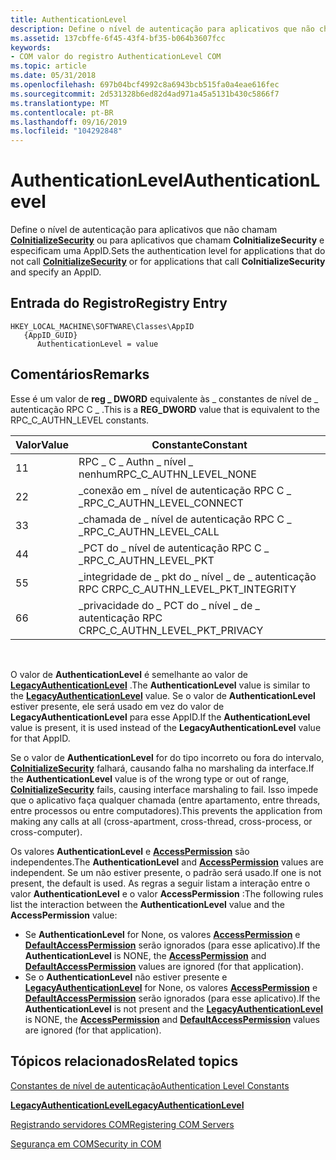 ```yaml
---
title: AuthenticationLevel
description: Define o nível de autenticação para aplicativos que não chamam CoInitializeSecurity ou para aplicativos que chamam CoInitializeSecurity e especificam uma AppID.
ms.assetid: 137cbffe-6f45-43f4-bf35-b064b3607fcc
keywords:
- COM valor do registro AuthenticationLevel COM
ms.topic: article
ms.date: 05/31/2018
ms.openlocfilehash: 697b04bcf4992c8a6943bcb515fa0a4eae616fec
ms.sourcegitcommit: 2d531328b6ed82d4ad971a45a5131b430c5866f7
ms.translationtype: MT
ms.contentlocale: pt-BR
ms.lasthandoff: 09/16/2019
ms.locfileid: "104292848"
---
```

# <a name="authenticationlevel"></a><span data-ttu-id="cb2e7-104">AuthenticationLevel</span><span class="sxs-lookup"><span data-stu-id="cb2e7-104">AuthenticationLevel</span></span>

<span data-ttu-id="cb2e7-105">Define o nível de autenticação para aplicativos que não chamam [**CoInitializeSecurity**](/windows/desktop/api/combaseapi/nf-combaseapi-coinitializesecurity) ou para aplicativos que chamam **CoInitializeSecurity** e especificam uma AppID.</span><span class="sxs-lookup"><span data-stu-id="cb2e7-105">Sets the authentication level for applications that do not call [**CoInitializeSecurity**](/windows/desktop/api/combaseapi/nf-combaseapi-coinitializesecurity) or for applications that call **CoInitializeSecurity** and specify an AppID.</span></span>

## <a name="registry-entry"></a><span data-ttu-id="cb2e7-106">Entrada do Registro</span><span class="sxs-lookup"><span data-stu-id="cb2e7-106">Registry Entry</span></span>

```
HKEY_LOCAL_MACHINE\SOFTWARE\Classes\AppID
   {AppID_GUID}
      AuthenticationLevel = value
```

## <a name="remarks"></a><span data-ttu-id="cb2e7-107">Comentários</span><span class="sxs-lookup"><span data-stu-id="cb2e7-107">Remarks</span></span>

<span data-ttu-id="cb2e7-108">Esse é um valor de **reg \_ DWORD** equivalente às \_ constantes de nível de \_ autenticação RPC C \_ .</span><span class="sxs-lookup"><span data-stu-id="cb2e7-108">This is a **REG\_DWORD** value that is equivalent to the RPC\_C\_AUTHN\_LEVEL constants.</span></span>



| <span data-ttu-id="cb2e7-109">Valor</span><span class="sxs-lookup"><span data-stu-id="cb2e7-109">Value</span></span> | <span data-ttu-id="cb2e7-110">Constante</span><span class="sxs-lookup"><span data-stu-id="cb2e7-110">Constant</span></span>                             |
|-------|--------------------------------------|
| <span data-ttu-id="cb2e7-111">1</span><span class="sxs-lookup"><span data-stu-id="cb2e7-111">1</span></span>     | <span data-ttu-id="cb2e7-112">RPC \_ C \_ Authn \_ nível \_ nenhum</span><span class="sxs-lookup"><span data-stu-id="cb2e7-112">RPC\_C\_AUTHN\_LEVEL\_NONE</span></span>           |
| <span data-ttu-id="cb2e7-113">2</span><span class="sxs-lookup"><span data-stu-id="cb2e7-113">2</span></span>     | <span data-ttu-id="cb2e7-114">\_conexão em \_ nível de autenticação RPC C \_ \_</span><span class="sxs-lookup"><span data-stu-id="cb2e7-114">RPC\_C\_AUTHN\_LEVEL\_CONNECT</span></span>        |
| <span data-ttu-id="cb2e7-115">3</span><span class="sxs-lookup"><span data-stu-id="cb2e7-115">3</span></span>     | <span data-ttu-id="cb2e7-116">\_chamada de \_ nível de autenticação RPC C \_ \_</span><span class="sxs-lookup"><span data-stu-id="cb2e7-116">RPC\_C\_AUTHN\_LEVEL\_CALL</span></span>           |
| <span data-ttu-id="cb2e7-117">4</span><span class="sxs-lookup"><span data-stu-id="cb2e7-117">4</span></span>     | <span data-ttu-id="cb2e7-118">\_PCT do \_ nível de autenticação RPC C \_ \_</span><span class="sxs-lookup"><span data-stu-id="cb2e7-118">RPC\_C\_AUTHN\_LEVEL\_PKT</span></span>            |
| <span data-ttu-id="cb2e7-119">5</span><span class="sxs-lookup"><span data-stu-id="cb2e7-119">5</span></span>     | <span data-ttu-id="cb2e7-120">\_integridade de \_ pkt do \_ nível \_ de \_ autenticação RPC C</span><span class="sxs-lookup"><span data-stu-id="cb2e7-120">RPC\_C\_AUTHN\_LEVEL\_PKT\_INTEGRITY</span></span> |
| <span data-ttu-id="cb2e7-121">6</span><span class="sxs-lookup"><span data-stu-id="cb2e7-121">6</span></span>     | <span data-ttu-id="cb2e7-122">\_privacidade do \_ PCT do \_ nível \_ de \_ autenticação RPC C</span><span class="sxs-lookup"><span data-stu-id="cb2e7-122">RPC\_C\_AUTHN\_LEVEL\_PKT\_PRIVACY</span></span>   |



 

<span data-ttu-id="cb2e7-123">O valor de **AuthenticationLevel** é semelhante ao valor de [**LegacyAuthenticationLevel**](legacyauthenticationlevel.md) .</span><span class="sxs-lookup"><span data-stu-id="cb2e7-123">The **AuthenticationLevel** value is similar to the [**LegacyAuthenticationLevel**](legacyauthenticationlevel.md) value.</span></span> <span data-ttu-id="cb2e7-124">Se o valor de **AuthenticationLevel** estiver presente, ele será usado em vez do valor de **LegacyAuthenticationLevel** para esse AppID.</span><span class="sxs-lookup"><span data-stu-id="cb2e7-124">If the **AuthenticationLevel** value is present, it is used instead of the **LegacyAuthenticationLevel** value for that AppID.</span></span>

<span data-ttu-id="cb2e7-125">Se o valor de **AuthenticationLevel** for do tipo incorreto ou fora do intervalo, [**CoInitializeSecurity**](/windows/desktop/api/combaseapi/nf-combaseapi-coinitializesecurity) falhará, causando falha no marshaling da interface.</span><span class="sxs-lookup"><span data-stu-id="cb2e7-125">If the **AuthenticationLevel** value is of the wrong type or out of range, [**CoInitializeSecurity**](/windows/desktop/api/combaseapi/nf-combaseapi-coinitializesecurity) fails, causing interface marshaling to fail.</span></span> <span data-ttu-id="cb2e7-126">Isso impede que o aplicativo faça qualquer chamada (entre apartamento, entre threads, entre processos ou entre computadores).</span><span class="sxs-lookup"><span data-stu-id="cb2e7-126">This prevents the application from making any calls at all (cross-apartment, cross-thread, cross-process, or cross-computer).</span></span>

<span data-ttu-id="cb2e7-127">Os valores **AuthenticationLevel** e [**AccessPermission**](accesspermission.md) são independentes.</span><span class="sxs-lookup"><span data-stu-id="cb2e7-127">The **AuthenticationLevel** and [**AccessPermission**](accesspermission.md) values are independent.</span></span> <span data-ttu-id="cb2e7-128">Se um não estiver presente, o padrão será usado.</span><span class="sxs-lookup"><span data-stu-id="cb2e7-128">If one is not present, the default is used.</span></span> <span data-ttu-id="cb2e7-129">As regras a seguir listam a interação entre o valor **AuthenticationLevel** e o valor **AccessPermission** :</span><span class="sxs-lookup"><span data-stu-id="cb2e7-129">The following rules list the interaction between the **AuthenticationLevel** value and the **AccessPermission** value:</span></span>

-   <span data-ttu-id="cb2e7-130">Se **AuthenticationLevel** for None, os valores [**AccessPermission**](accesspermission.md) e [**DefaultAccessPermission**](defaultaccesspermission.md) serão ignorados (para esse aplicativo).</span><span class="sxs-lookup"><span data-stu-id="cb2e7-130">If the **AuthenticationLevel** is NONE, the [**AccessPermission**](accesspermission.md) and [**DefaultAccessPermission**](defaultaccesspermission.md) values are ignored (for that application).</span></span>
-   <span data-ttu-id="cb2e7-131">Se o **AuthenticationLevel** não estiver presente e [**LegacyAuthenticationLevel**](legacyauthenticationlevel.md) for None, os valores [**AccessPermission**](accesspermission.md) e [**DefaultAccessPermission**](defaultaccesspermission.md) serão ignorados (para esse aplicativo).</span><span class="sxs-lookup"><span data-stu-id="cb2e7-131">If the **AuthenticationLevel** is not present and the [**LegacyAuthenticationLevel**](legacyauthenticationlevel.md) is NONE, the [**AccessPermission**](accesspermission.md) and [**DefaultAccessPermission**](defaultaccesspermission.md) values are ignored (for that application).</span></span>

## <a name="related-topics"></a><span data-ttu-id="cb2e7-132">Tópicos relacionados</span><span class="sxs-lookup"><span data-stu-id="cb2e7-132">Related topics</span></span>

<dl> <dt>

[<span data-ttu-id="cb2e7-133">Constantes de nível de autenticação</span><span class="sxs-lookup"><span data-stu-id="cb2e7-133">Authentication Level Constants</span></span>](com-authentication-level-constants.md)
</dt> <dt>

[<span data-ttu-id="cb2e7-134">**LegacyAuthenticationLevel**</span><span class="sxs-lookup"><span data-stu-id="cb2e7-134">**LegacyAuthenticationLevel**</span></span>](legacyauthenticationlevel.md)
</dt> <dt>

[<span data-ttu-id="cb2e7-135">Registrando servidores COM</span><span class="sxs-lookup"><span data-stu-id="cb2e7-135">Registering COM Servers</span></span>](registering-com-servers.md)
</dt> <dt>

[<span data-ttu-id="cb2e7-136">Segurança em COM</span><span class="sxs-lookup"><span data-stu-id="cb2e7-136">Security in COM</span></span>](security-in-com.md)
</dt> </dl>

 

 





